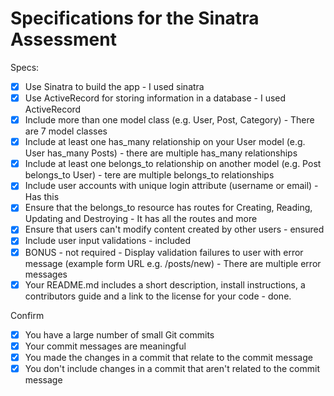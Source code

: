 # Specifications for the Sinatra Assessment

Specs:
- [x] Use Sinatra to build the app - I used sinatra
- [x] Use ActiveRecord for storing information in a database - I used ActiveRecord
- [x] Include more than one model class (e.g. User, Post, Category) - There are 7 model classes
- [x] Include at least one has_many relationship on your User model (e.g. User has_many Posts) - there are multiple has_many relationships
- [x] Include at least one belongs_to relationship on another model (e.g. Post belongs_to User) - tere are multiple belongs_to relationships
- [x] Include user accounts with unique login attribute (username or email) - Has this
- [x] Ensure that the belongs_to resource has routes for Creating, Reading, Updating and Destroying - It has all the routes and more
- [x] Ensure that users can't modify content created by other users - ensured
- [x] Include user input validations - included
- [x] BONUS - not required - Display validation failures to user with error message (example form URL e.g. /posts/new) - There are multiple error messages
- [x] Your README.md includes a short description, install instructions, a contributors guide and a link to the license for your code - done. 

Confirm
- [x] You have a large number of small Git commits
- [x] Your commit messages are meaningful
- [x] You made the changes in a commit that relate to the commit message
- [x] You don't include changes in a commit that aren't related to the commit message